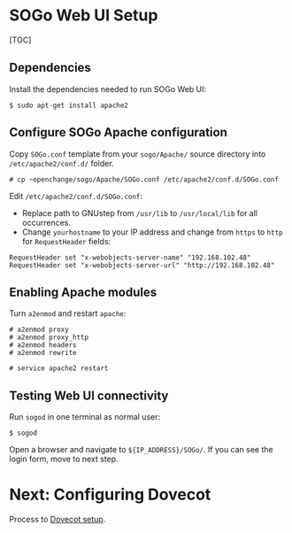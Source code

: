 # SOGo Web UI Setup #

[TOC]

## Dependencies ##

Install the dependencies needed to run SOGo Web UI:

    $ sudo apt-get install apache2

## Configure SOGo Apache configuration ##

Copy `SOGo.conf` template from your `sogo/Apache/` source directory
into `/etc/apache2/conf.d/` folder.

    # cp ~openchange/sogo/Apache/SOGo.conf /etc/apache2/conf.d/SOGo.conf

Edit `/etc/apache2/conf.d/SOGo.conf`:

+ Replace path to GNUstep from `/usr/lib` to `/usr/local/lib` for all
occurrences.
+ Change `yourhostname` to your IP address and change from `https` to
`http` for `RequestHeader` fields:

<pre><code>RequestHeader set "x-webobjects-server-name" "192.168.102.48" 
RequestHeader set "x-webobjects-server-url" "http://192.168.102.48"</code></pre> 

## Enabling Apache modules ##

Turn `a2enmod` and restart `apache`:

    # a2enmod proxy
    # a2enmod proxy_http
    # a2enmod headers
    # a2enmod rewrite

    # service apache2 restart

## Testing Web UI connectivity ##

Run `sogod` in one terminal as normal user:

    $ sogod

Open a browser and navigate to `${IP_ADDRESS}/SOGo/`.
If you can see the login form, move to next step.

# Next: Configuring Dovecot #

Process to [Dovecot setup](dovecot.html).
